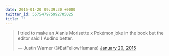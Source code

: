 ```yaml
---
date: 2015-01-20 09:39:30 +0000
twitter_id: 557547975992705025
title: ''
---
```


<blockquote class="twitter-tweet"><p lang="en" dir="ltr">I tried to make an Alanis Morisette x Pokémon joke in the book but the editor said I Audino better.</p>&mdash; Justin Warner (@EatFellowHumans) <a href="https://twitter.com/EatFellowHumans/status/557445323023736832?ref_src=twsrc%5Etfw">January 20, 2015</a></blockquote>
<script async src="https://platform.twitter.com/widgets.js" charset="utf-8"></script>
